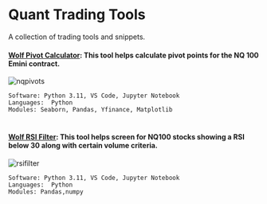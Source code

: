 # Quant Trading Tools 


A collection of trading tools and snippets.



#### [Wolf Pivot Calculator](https://github.com/guzmanwolfrank/QuantTrading/tree/main/Tools/Wolf%20Pivot%20Calculator): This tool helps calculate pivot points for the NQ 100 Emini contract.    

![nqpivots](https://github.com/guzmanwolfrank/QuantTrading/assets/29739578/29695637-1150-4634-8c11-51fba32f7086)


    Software: Python 3.11, VS Code, Jupyter Notebook
    Languages:  Python
    Modules: Seaborn, Pandas, Yfinance, Matplotlib


#




#### [Wolf RSI Filter](https://github.com/guzmanwolfrank/QuantTrading/tree/main/Tools/Wolf%20RSI%20Filter): This tool helps screen for NQ100 stocks showing a RSI below 30 along with certain volume criteria.     

![rsifilter](https://github.com/guzmanwolfrank/QuantTrading/assets/29739578/5bbde5e7-5573-478b-84dd-2456988ae6bd)

    Software: Python 3.11, VS Code, Jupyter Notebook
    Languages:  Python
    Modules: Pandas,numpy


#
